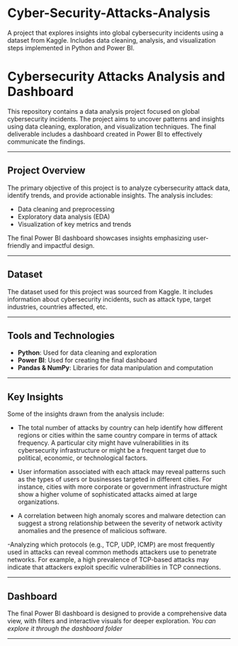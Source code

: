 # Cyber-Security-Attacks-Analysis
A project that explores insights into global cybersecurity incidents using a dataset from Kaggle. Includes data cleaning, analysis, and visualization steps implemented in Python and Power BI.
# Cybersecurity Attacks Analysis and Dashboard  

This repository contains a data analysis project focused on global cybersecurity incidents. The project aims to uncover patterns and insights using data cleaning, exploration, and visualization techniques. The final deliverable includes a dashboard created in Power BI to effectively communicate the findings.

---

## Project Overview  
The primary objective of this project is to analyze cybersecurity attack data, identify trends, and provide actionable insights. The analysis includes:  
- Data cleaning and preprocessing  
- Exploratory data analysis (EDA)  
- Visualization of key metrics and trends  

The final Power BI dashboard showcases insights emphasizing user-friendly and impactful design.

---

## Dataset  
The dataset used for this project was sourced from Kaggle. It includes information about cybersecurity incidents, such as attack type, target industries, countries affected, etc.

---

## Tools and Technologies  
- **Python**: Used for data cleaning and exploration  
- **Power BI**: Used for creating the final dashboard  
- **Pandas & NumPy**: Libraries for data manipulation and computation  

---

## Key Insights  
Some of the insights drawn from the analysis include:  
- The total number of attacks by country can help identify how different regions or cities within the same country compare in terms of attack frequency. A particular city might have vulnerabilities in its cybersecurity infrastructure or might be a frequent target due to political, economic, or technological factors.
 
- User information associated with each attack may reveal patterns such as the types of users or businesses targeted in different cities. For instance, cities with more corporate or government infrastructure might show a higher volume of sophisticated attacks aimed at large organizations.

  
- A correlation between high anomaly scores and malware detection can suggest a strong relationship between the severity of network activity anomalies and the presence of malicious software.

-Analyzing which protocols (e.g., TCP, UDP, ICMP) are most frequently used in attacks can reveal common methods attackers use to penetrate networks. For example, a high prevalence of TCP-based attacks may indicate that attackers exploit specific vulnerabilities in TCP connections.

  
---

## Dashboard  
The final Power BI dashboard is designed to provide a comprehensive data view, with filters and interactive visuals for deeper exploration.
                                               *You can explore it through the dashboard folder*

---


